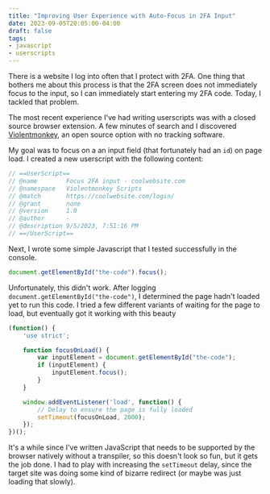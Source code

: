 ```yaml
---
title: "Improving User Experience with Auto-Focus in 2FA Input"
date: 2023-09-05T20:05:00-04:00
draft: false
tags:
- javascript
- userscripts
---
```


There is a website I log into often that I protect with 2FA.
One thing that bothers me about this process is that the 2FA screen does not immediately focus to the input, so I can immediately start entering my 2FA code.
Today, I tackled that problem.

The most recent experience I've had writing userscripts was with a closed source browser extension.
A few minutes of search and I discovered [Violentmonkey](https://github.com/violentmonkey/violentmonkey), an open source option with no tracking software.

My goal was to focus on a an input field (that fortunately had an `id`) on page load.
I created a new userscript with the following content:

```js
// ==UserScript==
// @name        Focus 2FA input - coolwebsite.com
// @namespace   Violentmonkey Scripts
// @match       https://coolwebsite.com/login/
// @grant       none
// @version     1.0
// @author      -
// @description 9/5/2023, 7:51:16 PM
// ==/UserScript==
```

Next, I wrote some simple Javascript that I tested successfully in the console.

```js
document.getElementById("the-code").focus();
```

Unfortunately, this didn't work.
After logging `document.getElementById("the-code")`, I determined the page hadn't loaded yet to run this code.
I tried a few different variants of waiting for the page to load, but eventually got it working with this beauty

```js
(function() {
    'use strict';

    function focusOnLoad() {
        var inputElement = document.getElementById("the-code");
        if (inputElement) {
            inputElement.focus();
        }
    }

    window.addEventListener('load', function() {
        // Delay to ensure the page is fully loaded
        setTimeout(focusOnLoad, 2000);
    });
})();
```

It's a while since I've written JavaScript that needs to be supported by the browser natively without a transpiler, so this doesn't look so fun, but it gets the job done.
I had to play with increasing the `setTimeout` delay, since the target site was doing some kind of bizarre redirect (or maybe was just loading that slowly).
